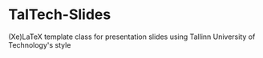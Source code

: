 # TalTech-Slides
(Xe)LaTeX template class for presentation slides using Tallinn University of Technology's style
